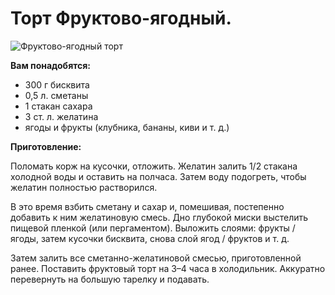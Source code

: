 # Торт Фруктово-ягодный.

![Фруктово-ягодный торт](/images/Kulinar/Desert/tort_fructi_yagodi.jpg 'Фруктово-ягодный торт')

**Вам понадобятся:**

- 300 г бисквита
- 0,5 л. сметаны
- 1 стакан сахара
- 3 ст. л. желатина
- ягоды и фрукты (клубника, бананы, киви и т. д.)

**Приготовление:**

Поломать корж на кусочки, отложить.
Желатин залить 1/2 стакана холодной воды и оставить на полчаса. Затем воду подогреть, чтобы желатин полностью растворился.

В это время взбить сметану и сахар и, помешивая, постепенно добавить к ним желатиновую смесь. Дно глубокой миски выстелить пищевой пленкой (или пергаментом). Выложить слоями: фрукты / ягоды, затем кусочки бисквита, снова слой ягод / фруктов и т. д.

Затем залить все сметанно-желатиновой смесью, приготовленной ранее. Поставить фруктовый торт на 3–4 часа в холодильник. Аккуратно перевернуть на большую тарелку и подавать.
